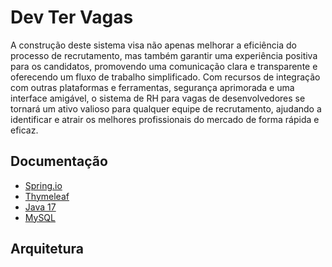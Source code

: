 # Dev Ter Vagas

A construção deste sistema visa não apenas melhorar a eficiência do processo de recrutamento, mas também garantir uma experiência positiva para os candidatos, promovendo uma comunicação clara e transparente e oferecendo um fluxo de trabalho simplificado. Com recursos de integração com outras plataformas e ferramentas, segurança aprimorada e uma interface amigável, o sistema de RH para vagas de desenvolvedores se tornará um ativo valioso para qualquer equipe de recrutamento, ajudando a identificar e atrair os melhores profissionais do mercado de forma rápida e eficaz.

## Documentação

- [Spring.io](https://spring.io/projects/spring-boot)
- [Thymeleaf](https://www.thymeleaf.org/doc/tutorials/2.1/usingthymeleaf.html)
- [Java 17](https://www.oracle.com/br/java/technologies/downloads/#java17)
- [MySQL](https://dev.mysql.com/doc/7)

## Arquitetura
